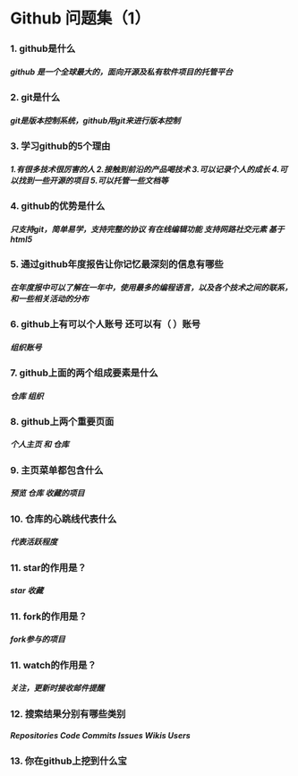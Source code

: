 # Github 问题集（1）
### 1. github是什么
##### github 是一个全球最大的，面向开源及私有软件项目的托管平台
### 2. git是什么
##### git是版本控制系统，github用git来进行版本控制
### 3. 学习github的5个理由
##### 1.有很多技术很厉害的人 2.接触到前沿的产品喝技术 3.可以记录个人的成长 4.可以找到一些开源的项目 5.可以托管一些文档等
### 4. github的优势是什么
##### 只支持git，简单易学，支持完整的协议  有在线编辑功能  支持网路社交元素   基于html5 
### 5. 通过github年度报告让你记忆最深刻的信息有哪些
##### 在年度报中可以了解在一年中，使用最多的编程语言，以及各个技术之间的联系，和一些相关活动的分布
### 6. github上有可以个人账号 还可以有（  ）账号
##### 组织账号
### 7. github上面的两个组成要素是什么
##### 仓库 组织
### 8. github上两个重要页面
##### 个人主页  和 仓库
### 9. 主页菜单都包含什么
##### 预览  仓库  收藏的项目
### 10. 仓库的心跳线代表什么
##### 代表活跃程度
### 11. star的作用是？
##### star  收藏
### 11. fork的作用是？
##### fork参与的项目
### 11. watch的作用是？
##### 关注，更新时接收邮件提醒
### 12. 搜索结果分别有哪些类别
##### Repositories     Code    Commits    Issues    Wikis   Users 
### 13. 你在github上挖到什么宝
